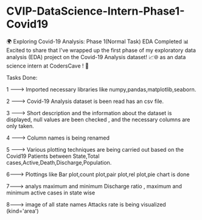 # CVIP-DataScience-Intern-Phase1-Covid19


🌍 Exploring Covid-19 Analysis: Phase 1(Normal Task) EDA Completed 📊
Excited to share that I've wrapped up the first phase of my exploratory data analysis (EDA) project on the Covid-19 Analysis dataset! 📈🌐 as an data science intern at CodersCave ! 🚀


Tasks Done:

1 ---> Imported necessary libraries like numpy,pandas,matplotlib,seaborn.

2 ---> Covid-19 Analysis dataset is been read has an csv file.

3 ---> Short description and the information about the dataset is displayed, null values are been checked , and the necessary columns are only taken.

4 ---> Column names is being renamed

5 ---> Various plotting techniques are being carried out based on the Covid19 Patients between State,Total cases,Active,Death,Discharge,Population.


6---> Plottings like Bar plot,count plot,pair plot,rel plot,pie chart is done

7---> analys maximum and minimum Discharge ratio , maximum and minimum active cases in state wise

8---> image of all state names Attacks rate is being visualized  (kind='area')
